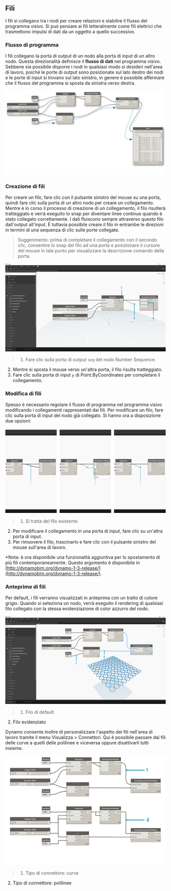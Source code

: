 

## Fili

I fili si collegano tra i nodi per creare relazioni e stabilire il flusso del programma visivo. Si può pensare ai fili letteralmente come fili elettrici che trasmettono impulsi di dati da un oggetto a quello successivo.

### Flusso di programma

I fili collegano la porta di output di un nodo alla porta di input di un altro nodo. Questa direzionalità definisce il **flusso di dati** nel programma visivo. Sebbene sia possibile disporre i nodi in qualsiasi modo si desideri nell'area di lavoro, poiché le porte di output sono posizionate sul lato destro dei nodi e le porte di input si trovano sul lato sinistro, in genere è possibile affermare che il flusso del programma si sposta da sinistra verso destra.

![Flusso di programma](images/3-2/00-ProgramFlow.png)

### Creazione di fili

Per creare un filo, fare clic con il pulsante sinistro del mouse su una porta, quindi fare clic sulla porta di un altro nodo per creare un collegamento. Mentre è in corso il processo di creazione di un collegamento, il filo risulterà tratteggiato e verrà eseguito lo snap per diventare linee continue quando è stato collegato correttamente. I dati fluiscono sempre attraverso questo filo dall'output all'input. È tuttavia possibile creare il filo in entrambe le direzioni in termini di una sequenza di clic sulle porte collegate.

> Suggerimento: prima di completare il collegamento con il secondo clic, consentire lo snap del filo ad una porta e posizionare il cursore del mouse in tale punto per visualizzare la descrizione comando della porta.

![Creazione di fili](images/3-2/01-CreatingWires.png)

> 1. Fare clic sulla porta di output ```seq``` del nodo Number Sequence.
2. Mentre si sposta il mouse verso un'altra porta, il filo risulta tratteggiato.
3. Fare clic sulla porta di input ```y``` di Point.ByCoordinates per completare il collegamento.

### Modifica di fili

Spesso è necessario regolare il flusso di programma nel programma visivo modificando i collegamenti rappresentati dai fili. Per modificare un filo, fare clic sulla porta di input del nodo già collegato. Si hanno ora a disposizione due opzioni:

![Modifica di fili](images/3-2/02-EditingWires.png)

> 1. Si tratta del filo esistente.
2. Per modificare il collegamento in una porta di input, fare clic su un'altra porta di input.
3. Per rimuovere il filo, trascinarlo e fare clic con il pulsante sinistro del mouse sull'area di lavoro.

*Nota: è ora disponibile una funzionalità aggiuntiva per lo spostamento di più fili contemporaneamente. Questo argomento è disponibile in [http://dynamobim.org/dynamo-1-3-release/](http://dynamobim.org/dynamo-1-3-release/).

### Anteprime di fili

Per default, i fili verranno visualizzati in anteprima con un tratto di colore grigio. Quando si seleziona un nodo, verrà eseguito il rendering di qualsiasi filo collegato con la stessa evidenziazione di color azzurro del nodo.

![Anteprima di fili](images/3-2/03-WirePreview.png)

> 1. Filo di default
2. Filo evidenziato

Dynamo consente inoltre di personalizzare l'aspetto dei fili nell'area di lavoro tramite il menu Visualizza > Connettori. Qui è possibile passare dai fili delle curve a quelli delle polilinee e viceversa oppure disattivarli tutti insieme.

![Connettori dei fili](images/3-2/04-WireConnectors.png)

> 1. Tipo di connettore: curve
2. Tipo di connettore: polilinee

